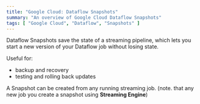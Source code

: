 ```yaml
---
title: "Google Cloud: Dataflow Snapshots"
summary: "An overview of Google Cloud Dataflow Snapshots"
tags: [ "Google Cloud", "Dataflow", "Snapshots" ]
---
```


Dataflow Snapshots save the state of a streaming pipeline, which lets you start a new version of your Dataflow job without losing state.

Useful for:
- backup and recovery
- testing and rolling back updates

A Snapshot can be created from any running streaming job.  (note. that any new job you create a snapshot using __Streaming Engine__)